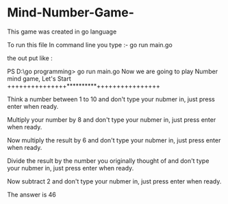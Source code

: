 # Mind-Number-Game-
This game was created in go language 

To run this file 
In command line you type :- go run main.go

the out put like :

PS D:\go programming> go run main.go
Now we are going to play Number mind game, Let's Start
+++++++++++++++**********++++++++++++++++

Think a number between 1 to 10 and don't type your nubmer in, just  press enter when ready.     

Multiply your number by 8 and don't type your nubmer in, just  press enter when ready.

Now multiply the result by 6 and don't type your nubmer in, just  press enter when ready.       

Divide the result by the number you originally thought of and don't type your nubmer in, just  press enter when ready.

Now subtract 2 and don't type your nubmer in, just  press enter when ready.

The answer is 46




